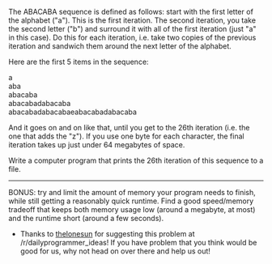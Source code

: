 The ABACABA sequence is defined as follows: start with the first letter of the alphabet ("a"). This is the first iteration. The second iteration, you take the second letter ("b") and surround it with all of the first iteration (just "a" in this case). Do this for each iteration, i.e. take two copies of the previous iteration and sandwich them around the next letter of the alphabet. 

Here are the first 5 items in the sequence:

a   
aba     
abacaba         
abacabadabacaba         
abacabadabacabaeabacabadabacaba         

And it goes on and on like that, until you get to the 26th iteration (i.e. the one that adds the "z"). If you use one byte for each character, the final iteration takes up just under 64 megabytes of space.

Write a computer program that prints the 26th iteration of this sequence to a file. 

***

BONUS: try and limit the amount of memory your program needs to finish, while still getting a reasonably quick runtime. Find a good speed/memory tradeoff that keeps both memory usage low (around a megabyte, at most) and the runtime short (around a few seconds). 

* Thanks to [thelonesun](http://www.reddit.com/user/thelonesun) for suggesting this problem at /r/dailyprogrammer_ideas! If you have problem that you think would be good for us, why not head on over there and help us out!
